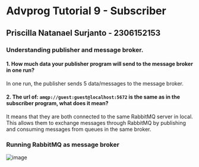 # Advprog Tutorial 9 - Subscriber
## Priscilla Natanael Surjanto - 2306152153

### Understanding publisher and message broker.

#### 1. How much data your publisher program will send to the message broker in one run?

In one run, the publisher sends 5 data/messages to the message broker.

#### 2. The url of: `amqp://guest:guest@localhost:5672` is the same as in the subscriber program, what does it mean?

It means that they are both connected to the same RabbitMQ server in local. This allows them to exchange messages through RabbitMQ by publishing and consuming messages from queues in the same broker.

### Running RabbitMQ as message broker
![image](https://github.com/user-attachments/assets/5659410d-470e-4a65-bc09-e1b83af10974)


